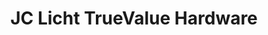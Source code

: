 ---
title: "JC Licht TrueValue Hardware"
url: /chicago/jc-licht-truevalue-hardware/
shop: Eisenwaren
---